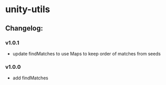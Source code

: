 # unity-utils

## Changelog:

### v1.0.1
- update findMatches to use Maps to keep order of matches from seeds

### v1.0.0
- add findMatches
